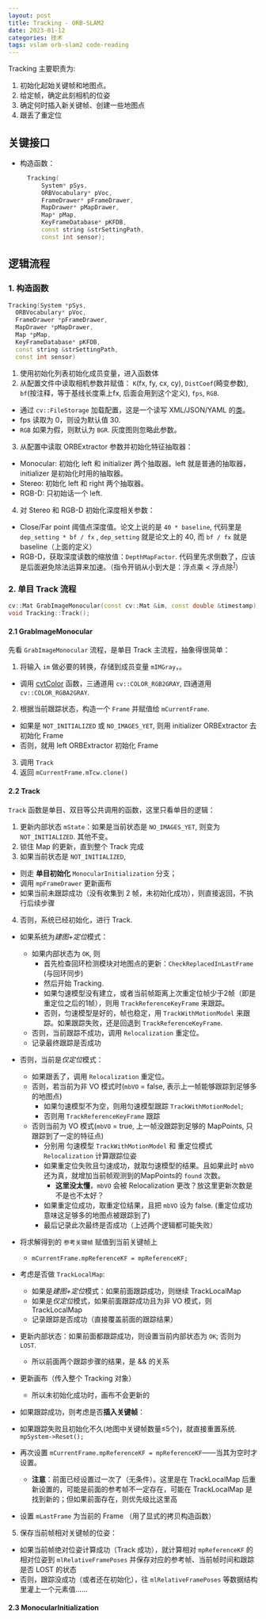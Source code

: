 ```yaml
---
layout: post
title: Tracking - ORB-SLAM2
date: 2023-01-12
categories: 技术
tags: vslam orb-slam2 code-reading
---
```


Tracking 主要职责为:

1. 初始化起始关键帧和地图点。
2. 给定帧，确定此刻相机的位姿
3. 确定何时插入新关键帧、创建一些地图点
4. 跟丢了重定位

## 关键接口

- 构造函数：
  ```c++
    Tracking(
        System* pSys, 
        ORBVocabulary* pVoc, 
        FrameDrawer* pFrameDrawer, 
        MapDrawer* pMapDrawer, 
        Map* pMap,
        KeyFrameDatabase* pKFDB, 
        const string &strSettingPath, 
        const int sensor);
  ```

## 逻辑流程

### 1. 构造函数

```c++
Tracking(System *pSys, 
  ORBVocabulary* pVoc, 
  FrameDrawer *pFrameDrawer, 
  MapDrawer *pMapDrawer, 
  Map *pMap, 
  KeyFrameDatabase* pKFDB, 
  const string &strSettingPath, 
  const int sensor)
```

1. 使用初始化列表初始化成员变量，进入函数体
2. 从配置文件中读取相机参数并赋值： `K`(fx, fy, cx, cy), `DistCoef`(畸变参数), `bf`(按注释，等于基线长度乘上fx, 后面会用到这个定义), `fps`, `RGB`.
  - 通过 `cv::FileStorage` 加载配置，这是一个读写 XML/JSON/YAML 的[类](https://docs.opencv.org/4.x/da/d56/classcv_1_1FileStorage.html#a973e41cb75ef6230412a567723b7482d)。
  - fps 读取为 0，则设为默认值 30.
  - `RGB` 如果为假，则默认为 `BGR`. 灰度图则忽略此参数。

3. 从配置中读取 ORBExtractor 参数并初始化特征抽取器：
  - Monocular: 初始化 left 和 initializer 两个抽取器。left 就是普通的抽取器， initializer 是初始化时用的抽取器。
  - Stereo: 初始化 left 和 right 两个抽取器。
  - RGB-D: 只初始话一个 left.

4. 对 Stereo 和 RGB-D 初始化深度相关参数： 
  - Close/Far point 阈值点深度值。论文上说的是 `40 * baseline`, 代码里是 `dep_setting * bf / fx` , `dep_setting` 就是论文上的 40, 而 `bf / fx` 就是 baseline（上面的定义）
  - RGB-D，获取深度读数的缩放值：`DepthMapFactor`. 代码里先求倒数了，应该是后面避免除法运算来加速。（指令开销从小到大是：浮点乘 < 浮点除<sup>[1][1]</sup>）

### 2. 单目 Track 流程

```c++
cv::Mat GrabImageMonocular(const cv::Mat &im, const double &timestamp);
void Tracking::Track();
```
#### 2.1 GrabImageMonocular

先看 `GrabImageMonocular` 流程，是单目 Track 主流程，抽象得很简单：

1. 将输入 `im` 做必要的转换，存储到成员变量 `mIMGray`，。
  - 调用 [cvtColor](https://docs.opencv.org/3.4/d8/d01/group__imgproc__color__conversions.html#ga397ae87e1288a81d2363b61574eb8cab) 函数，三通道用 `cv::COLOR_RGB2GRAY`, 四通道用 `cv::COLOR_RGBA2GRAY`.

2. 根据当前跟踪状态，构造一个 `Frame` 并赋值给 `mCurrentFrame`. 
  - 如果是 `NOT_INITIALIZED` 或 `NO_IMAGES_YET`, 则用 initializer ORBExtractor 去初始化 Frame
  - 否则，就用 left ORBExtractor 初始化 Frame
3. 调用 `Track`
4. 返回 `mCurrentFrame.mTcw.clone()`

#### 2.2 Track

`Track` 函数是单目、双目等公共调用的函数，这里只看单目的逻辑：

1. 更新内部状态 `mState`：如果是当前状态是 `NO_IMAGES_YET`, 则变为 `NOT_INITIALIZED`. 其他不变。
2. 锁住 Map 的更新，直到整个 Track 完成 
3. 如果当前状态是 `NOT_INITIALIZED`, 
  - 则走 **单目初始化** `MonocularInitialization` 分支；
  - 调用 `mpFrameDrawer` 更新画布
  - 如果当前未跟踪成功（没有收集到 2 帧，未初始化成功），则直接返回，不执行后续步骤
4. 否则，系统已经初始化，进行 Track.
  - 如果系统为*建图+定位*模式：
    - 如果内部状态为 `OK`, 则
      - 首先检查回环检测模块对地图点的更新：`CheckReplacedInLastFrame` (与回环同步)
      - 然后开始 Tracking. 
      - 如果匀速模型没有建立，或者当前帧距离上次重定位帧少于2帧（即是重定位之后的1帧），则用 `TrackReferenceKeyFrame` 来跟踪。
      - 否则，匀速模型是好的，帧也稳定，用 `TrackWithMotionModel` 来跟踪。如果跟踪失败，还是回退到 `TrackReferenceKeyFrame`.
    - 否则，当前跟踪不成功，调用 `Relocalization` 重定位。
    - 记录最终跟踪是否成功
  - 否则，当前是*仅定位*模式：
    - 如果跟丢了，调用 `Relocalization` 重定位。
    - 否则，若当前为非 VO 模式时(`mbVO` = false, 表示上一帧能够跟踪到足够多的地图点)
      - 如果匀速模型不为空，则用匀速模型跟踪 `TrackWithMotionModel`; 
      - 否则用 `TrackReferenceKeyFrame` 跟踪
    - 否则当前为 VO 模式(`mbVO` = true, 上一帧没跟踪到足够的 MapPoints, 只跟踪到了一定的特征点)
      - 分别用 匀速模型 `TrackWithMotionModel` 和 重定位模式 `Relocalization` 计算跟踪位姿
      - 如果重定位失败且匀速成功，就取匀速模型的结果。且如果此时 `mbVO` 还为真，就增加当前帧观测到的MapPoints的 `found` 次数。
        - **这里没太懂**，`mbVO` 会被 Relocalization 更改？放这里更新次数是不是也不太好？
      - 如果重定位成功，取重定位结果，且把 `mbVO` 设为 false. (重定位成功意味这足够多的地图点被跟踪到了)
      - 最后记录此次最终是否成功（上述两个逻辑都可能失败）
  
  - 将求解得到的 `参考关键帧` 赋值到当前关键帧上 
    - `mCurrentFrame.mpReferenceKF = mpReferenceKF;`
  
  - 考虑是否做 `TrackLocalMap`:
    - 如果是*建图+定位*模式：如果前面跟踪成功，则继续 TrackLocalMap
    - 如果是*仅定位*模式，如果前面跟踪成功且为非 VO 模式，则 TrackLocalMap
    - 记录跟踪是否成功（直接覆盖前面的跟踪结果）
  - 更新内部状态：如果前面都跟踪成功，则设置当前内部状态为 `OK`; 否则为 `LOST`.
    - 所以前面两个跟踪步骤的结果，是 && 的关系
  - 更新画布（传入整个 Tracking 对象）
    - 所以未初始化成功时，画布不会更新的
  - 如果跟踪成功，则考虑是否**插入关键帧**：
  - 如果跟踪失败且初始化不久(地图中关键帧数量≤5个)，就直接重置系统.
    `mpSystem->Reset();`
  - 再次设置 `mCurrentFrame.mpReferenceKF = mpReferenceKF`——当其为空时才设置。
    - **注意**：前面已经设置过一次了（无条件）。这里是在 TrackLocalMap 后重新设置的，可能是前面的参考帧不一定存在，可能在 TrackLocalMap 是找到新的；但如果前面存在，则优先级比这里高
  - 设置 `mLastFrame` 为当前的 Frame （用了显式的拷贝构造函数）

5. 保存当前帧相对关键帧的位姿：
  - 如果当前帧绝对位姿计算成功（Track 成功），就计算相对 `mpReferenceKF` 的相对位姿到 `mlRelativeFramePoses` 并保存对应的参考帧、当前帧时间和跟踪是否 LOST 的状态
  - 否则，跟踪没成功（或者还在初始化），往 `mlRelativeFramePoses` 等数据结构里灌上一个元素值……

#### 2.3 MonocularInitialization


[1]: https://www.zhihu.com/question/458395216/answer/1876737852 "C语言 乘以0.01快？还是除以100快？ - 北极的回答 - 知乎"